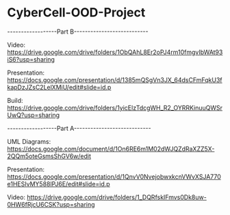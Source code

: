 # CyberCell-OOD-Project

------------------Part B---------------------------

Video: https://drive.google.com/drive/folders/1ObQAhL8Er2oPJ4rm10fmgvIbWAt93iS6?usp=sharing

Presentation: https://docs.google.com/presentation/d/1385mQSgVn3JX_64dsCFmFqkU3fkapDzJZsC2LelXMiU/edit#slide=id.p

Build: https://drive.google.com/drive/folders/1yicElzTdcgWH_R2_OYRRKinuuQWSrUwQ?usp=sharing

------------------Part A----------------------------
 
UML Diagrams: https://docs.google.com/document/d/1On6RE6m1M02dWJQZdRaXZZ5X-2QQm5oteGsmsShGV6w/edit

Presentation: https://docs.google.com/presentation/d/1QnvV0NvejobwxkcnVWvXSJA770e1HESIvMY588lPJ6E/edit#slide=id.p

Video: https://drive.google.com/drive/folders/1_DQRfskIFmvs0Dk8uw-0HW6fRjcU6CSK?usp=sharing


